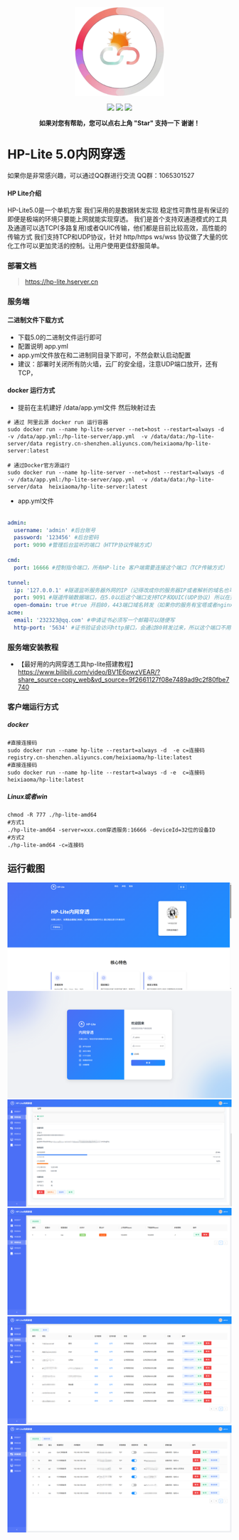 <p align="center">
<img src="/docs/img/logo.png" width="200" />
</p>
<p align="center">
    <a >
        <img src="https://img.shields.io/badge/hp_lite-5.0-red.svg?style=flat" />
    </a>
   <a >
        <img src="https://img.shields.io/badge/QQ群-1065301527-blue.svg?style=flat" />
    </a>
    <a >
        <img src="https://img.shields.io/badge/Licence-MIT-green.svg?style=flat" />
    </a>

<p align="center">    
    <b>如果对您有帮助，您可以点右上角 "Star" 支持一下 谢谢！</b>
</p>

# HP-Lite 5.0内网穿透

如果你是非常感兴趣，可以通过QQ群进行交流
QQ群：1065301527

#### HP Lite介绍
HP-Lite5.0是一个单机方案
我们采用的是数据转发实现 稳定性可靠性是有保证的即便是极端的环境只要能上网就能实现穿透。
我们是首个支持双通道模式的工具及通道可以选TCP(多路复用)或者QUIC传输，他们都是目前比较高效，高性能的传输方式
我们支持TCP和UDP协议，针对 http/https ws/wss 协议做了大量的优化工作可以更加灵活的控制。让用户使用更佳舒服简单。

### 部署文档
> https://hp-lite.hserver.cn

### 服务端

#### 二进制文件下载方式
- 下载5.0的二进制文件运行即可
- 配置说明 app.yml
- app.yml文件放在和二进制同目录下即可，不然会默认启动配置
- 建议：部署时关闭所有防火墙，云厂的安全组，注意UDP端口放开，还有TCP，

#### docker 运行方式
- 提前在主机建好 /data/app.yml文件 然后映射过去
```shell
# 通过 阿里云源 docker run 运行容器
sudo docker run --name hp-lite-server --net=host --restart=always -d  -v /data/app.yml:/hp-lite-server/app.yml  -v /data/data:/hp-lite-server/data registry.cn-shenzhen.aliyuncs.com/heixiaoma/hp-lite-server:latest

# 通过Docker官方源运行
sudo docker run --name hp-lite-server --net=host --restart=always -d  -v /data/app.yml:/hp-lite-server/app.yml  -v /data/data:/hp-lite-server/data  heixiaoma/hp-lite-server:latest
```


- app.yml文件
```yaml

admin:
  username: 'admin' #后台账号
  password: '123456' #后台密码
  port: 9090 #管理后台监听的端口（HTTP协议传输方式）

cmd:
  port: 16666 #控制指令端口，所有HP-lite 客户端需要连接这个端口（TCP传输方式）

tunnel:
  ip: '127.0.0.1' #隧道监听服务器外网的IP（记得改成你的服务器IP或者解析的域名也可以）
  port: 9091 #隧道传输数据端口，在5.0以后这个端口支持TCP和QUIC(UDP协议) 所以在开放端口时要给TCP和UDP权限
  open-domain: true #true 开启80，443端口域名转发（如果你的服务有宝塔或者nginx等，端口多半是被用了），false 关闭
acme:
  email: '232323@qq.com' #申请证书必须写一个邮箱可以随便写
  http-port: '5634' #证书验证会访问http接口，会通过80转发过来，所以这个端口不用暴露外网
```

### 服务端安装教程
- 【最好用的内网穿透工具hp-lite搭建教程】 https://www.bilibili.com/video/BV1E6pwzVEAR/?share_source=copy_web&vd_source=9f2661127f08e7489ad9c2f80fbe7740


### 客户端运行方式
##### docker
```shell
#直接连接码
sudo docker run --name hp-lite --restart=always -d  -e c=连接码 registry.cn-shenzhen.aliyuncs.com/heixiaoma/hp-lite:latest
#直接连接码
sudo docker run --name hp-lite --restart=always -d -e  c=连接码 heixiaoma/hp-lite:latest
```

##### Linux或者win
```shell
chmod -R 777 ./hp-lite-amd64
#方式1
./hp-lite-amd64 -server=xxx.com穿透服务:16666 -deviceId=32位的设备ID
#方式2
./hp-lite-amd64 -c=连接码
```


## 运行截图
<img src="docs/img/img_2.png"  />
<img src="docs/img/img_3.png"  />
<img src="docs/img/img_7.png"  />
<img src="docs/img/img_4.png"  />
<img src="docs/img/img_5.png"  />
<img src="docs/img/img_6.png"  />

